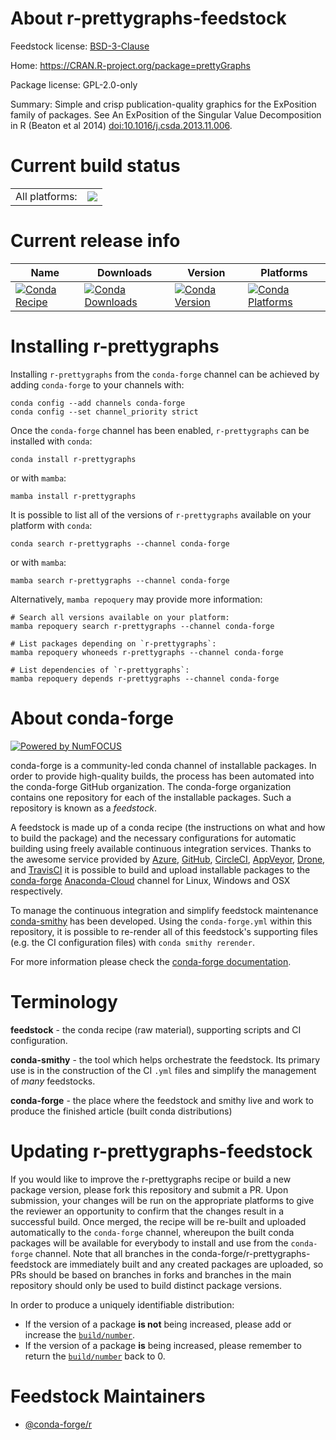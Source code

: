 About r-prettygraphs-feedstock
==============================

Feedstock license: [BSD-3-Clause](https://github.com/conda-forge/r-prettygraphs-feedstock/blob/main/LICENSE.txt)

Home: https://CRAN.R-project.org/package=prettyGraphs

Package license: GPL-2.0-only

Summary: Simple and crisp publication-quality graphics for the ExPosition family of packages. See An ExPosition of the Singular Value Decomposition in R (Beaton et al 2014) <doi:10.1016/j.csda.2013.11.006>.

Current build status
====================


<table><tr><td>All platforms:</td>
    <td>
      <a href="https://dev.azure.com/conda-forge/feedstock-builds/_build/latest?definitionId=6308&branchName=main">
        <img src="https://dev.azure.com/conda-forge/feedstock-builds/_apis/build/status/r-prettygraphs-feedstock?branchName=main">
      </a>
    </td>
  </tr>
</table>

Current release info
====================

| Name | Downloads | Version | Platforms |
| --- | --- | --- | --- |
| [![Conda Recipe](https://img.shields.io/badge/recipe-r--prettygraphs-green.svg)](https://anaconda.org/conda-forge/r-prettygraphs) | [![Conda Downloads](https://img.shields.io/conda/dn/conda-forge/r-prettygraphs.svg)](https://anaconda.org/conda-forge/r-prettygraphs) | [![Conda Version](https://img.shields.io/conda/vn/conda-forge/r-prettygraphs.svg)](https://anaconda.org/conda-forge/r-prettygraphs) | [![Conda Platforms](https://img.shields.io/conda/pn/conda-forge/r-prettygraphs.svg)](https://anaconda.org/conda-forge/r-prettygraphs) |

Installing r-prettygraphs
=========================

Installing `r-prettygraphs` from the `conda-forge` channel can be achieved by adding `conda-forge` to your channels with:

```
conda config --add channels conda-forge
conda config --set channel_priority strict
```

Once the `conda-forge` channel has been enabled, `r-prettygraphs` can be installed with `conda`:

```
conda install r-prettygraphs
```

or with `mamba`:

```
mamba install r-prettygraphs
```

It is possible to list all of the versions of `r-prettygraphs` available on your platform with `conda`:

```
conda search r-prettygraphs --channel conda-forge
```

or with `mamba`:

```
mamba search r-prettygraphs --channel conda-forge
```

Alternatively, `mamba repoquery` may provide more information:

```
# Search all versions available on your platform:
mamba repoquery search r-prettygraphs --channel conda-forge

# List packages depending on `r-prettygraphs`:
mamba repoquery whoneeds r-prettygraphs --channel conda-forge

# List dependencies of `r-prettygraphs`:
mamba repoquery depends r-prettygraphs --channel conda-forge
```


About conda-forge
=================

[![Powered by
NumFOCUS](https://img.shields.io/badge/powered%20by-NumFOCUS-orange.svg?style=flat&colorA=E1523D&colorB=007D8A)](https://numfocus.org)

conda-forge is a community-led conda channel of installable packages.
In order to provide high-quality builds, the process has been automated into the
conda-forge GitHub organization. The conda-forge organization contains one repository
for each of the installable packages. Such a repository is known as a *feedstock*.

A feedstock is made up of a conda recipe (the instructions on what and how to build
the package) and the necessary configurations for automatic building using freely
available continuous integration services. Thanks to the awesome service provided by
[Azure](https://azure.microsoft.com/en-us/services/devops/), [GitHub](https://github.com/),
[CircleCI](https://circleci.com/), [AppVeyor](https://www.appveyor.com/),
[Drone](https://cloud.drone.io/welcome), and [TravisCI](https://travis-ci.com/)
it is possible to build and upload installable packages to the
[conda-forge](https://anaconda.org/conda-forge) [Anaconda-Cloud](https://anaconda.org/)
channel for Linux, Windows and OSX respectively.

To manage the continuous integration and simplify feedstock maintenance
[conda-smithy](https://github.com/conda-forge/conda-smithy) has been developed.
Using the ``conda-forge.yml`` within this repository, it is possible to re-render all of
this feedstock's supporting files (e.g. the CI configuration files) with ``conda smithy rerender``.

For more information please check the [conda-forge documentation](https://conda-forge.org/docs/).

Terminology
===========

**feedstock** - the conda recipe (raw material), supporting scripts and CI configuration.

**conda-smithy** - the tool which helps orchestrate the feedstock.
                   Its primary use is in the construction of the CI ``.yml`` files
                   and simplify the management of *many* feedstocks.

**conda-forge** - the place where the feedstock and smithy live and work to
                  produce the finished article (built conda distributions)


Updating r-prettygraphs-feedstock
=================================

If you would like to improve the r-prettygraphs recipe or build a new
package version, please fork this repository and submit a PR. Upon submission,
your changes will be run on the appropriate platforms to give the reviewer an
opportunity to confirm that the changes result in a successful build. Once
merged, the recipe will be re-built and uploaded automatically to the
`conda-forge` channel, whereupon the built conda packages will be available for
everybody to install and use from the `conda-forge` channel.
Note that all branches in the conda-forge/r-prettygraphs-feedstock are
immediately built and any created packages are uploaded, so PRs should be based
on branches in forks and branches in the main repository should only be used to
build distinct package versions.

In order to produce a uniquely identifiable distribution:
 * If the version of a package **is not** being increased, please add or increase
   the [``build/number``](https://docs.conda.io/projects/conda-build/en/latest/resources/define-metadata.html#build-number-and-string).
 * If the version of a package **is** being increased, please remember to return
   the [``build/number``](https://docs.conda.io/projects/conda-build/en/latest/resources/define-metadata.html#build-number-and-string)
   back to 0.

Feedstock Maintainers
=====================

* [@conda-forge/r](https://github.com/conda-forge/r/)

